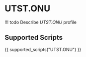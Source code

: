 

# UTST.ONU


<!-- prettier-ignore -->
!!! todo
    Describe *UTST.ONU* profile

## Supported Scripts

{{ supported_scripts("UTST.ONU") }}
